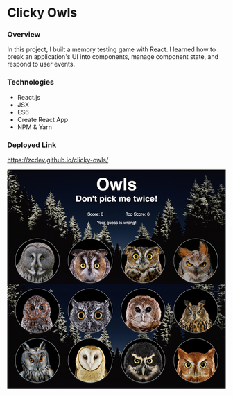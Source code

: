 # Clicky Owls

### Overview

In this project, I built a memory testing game with React. I learned how to break an application's UI into components, manage component state, and respond to user events.

### Technologies

* React.js
* JSX
* ES6
* Create React App
* NPM & Yarn

### Deployed Link

https://zcdev.github.io/clicky-owls/

![Clicky Owls](../public/images/clicky-owls.png)